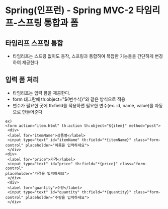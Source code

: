 # Spring(인프런) - Spring MVC-2 타임리프-스프링 통합과 폼

## 타임리프 스프링 통합
- 타임리프는 스프링 없이도 동작, 스프링과 통합하여 복잡한 기능들을 간단하게 변경하여 제공한다

## 입력 폼 처리
- 타임리프는 입력 폼을 제공한다.
- form 태그란에 th:object="${변수식}"와 같은 방식으로 적용
- 변수가 필요한 곳에 th:field를 적용하면 필요한 변수(ex. id, name, value)를 자동으로 만들어준다
```
ex)
<form action="item.html" th:action th:object="${item}" method="post">
 <div>
 <label for="itemName">상품명</label>
 <input type="text" id="itemName" th:field="*{itemName}" class="form-control" placeholder="이름을 입력하세요">
 </div>
<div>
 <label for="price">가격</label>
 <input type="text" id="price" th:field="*{price}" class="form-control"
placeholder="가격을 입력하세요">
 </div>
 <div>
 <label for="quantity">수량</label>
 <input type="text" id="quantity" th:field="*{quantity}" class="form-control" placeholder="수량을 입력하세요">
 </div>
 ```
